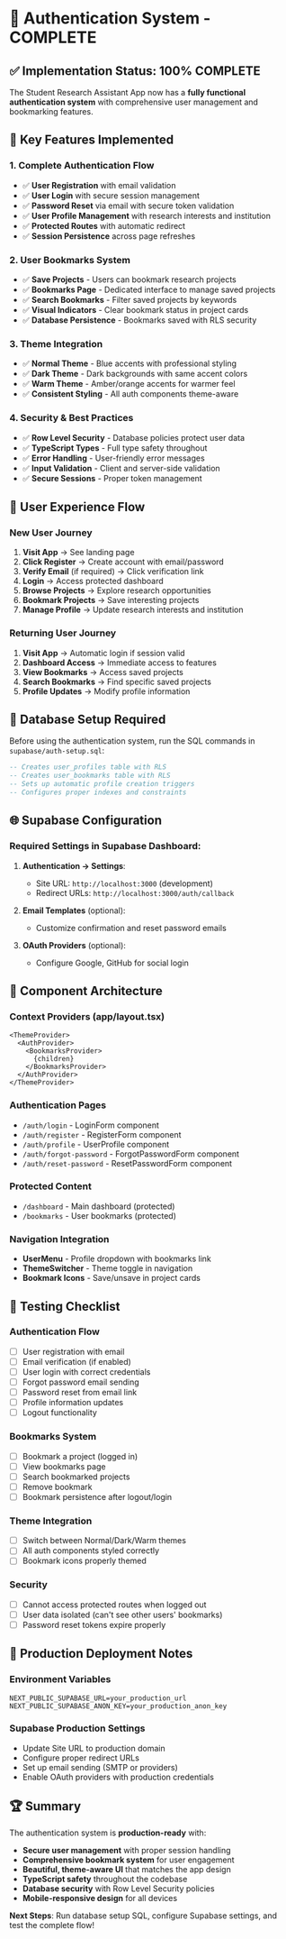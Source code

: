 # 🎉 Authentication System - COMPLETE

## ✅ Implementation Status: 100% COMPLETE

The Student Research Assistant App now has a **fully functional authentication system** with comprehensive user management and bookmarking features.

## 🚀 Key Features Implemented

### 1. Complete Authentication Flow
- ✅ **User Registration** with email validation
- ✅ **User Login** with secure session management
- ✅ **Password Reset** via email with secure token validation
- ✅ **User Profile Management** with research interests and institution
- ✅ **Protected Routes** with automatic redirect
- ✅ **Session Persistence** across page refreshes

### 2. User Bookmarks System
- ✅ **Save Projects** - Users can bookmark research projects
- ✅ **Bookmarks Page** - Dedicated interface to manage saved projects
- ✅ **Search Bookmarks** - Filter saved projects by keywords
- ✅ **Visual Indicators** - Clear bookmark status in project cards
- ✅ **Database Persistence** - Bookmarks saved with RLS security

### 3. Theme Integration
- ✅ **Normal Theme** - Blue accents with professional styling
- ✅ **Dark Theme** - Dark backgrounds with same accent colors
- ✅ **Warm Theme** - Amber/orange accents for warmer feel
- ✅ **Consistent Styling** - All auth components theme-aware

### 4. Security & Best Practices
- ✅ **Row Level Security** - Database policies protect user data
- ✅ **TypeScript Types** - Full type safety throughout
- ✅ **Error Handling** - User-friendly error messages
- ✅ **Input Validation** - Client and server-side validation
- ✅ **Secure Sessions** - Proper token management

## 📱 User Experience Flow

### New User Journey
1. **Visit App** → See landing page
2. **Click Register** → Create account with email/password
3. **Verify Email** (if required) → Click verification link
4. **Login** → Access protected dashboard
5. **Browse Projects** → Explore research opportunities
6. **Bookmark Projects** → Save interesting projects
7. **Manage Profile** → Update research interests and institution

### Returning User Journey
1. **Visit App** → Automatic login if session valid
2. **Dashboard Access** → Immediate access to features
3. **View Bookmarks** → Access saved projects
4. **Search Bookmarks** → Find specific saved projects
5. **Profile Updates** → Modify profile information

## 🔧 Database Setup Required

Before using the authentication system, run the SQL commands in `supabase/auth-setup.sql`:

```sql
-- Creates user_profiles table with RLS
-- Creates user_bookmarks table with RLS  
-- Sets up automatic profile creation triggers
-- Configures proper indexes and constraints
```

## 🌐 Supabase Configuration

### Required Settings in Supabase Dashboard:

1. **Authentication → Settings**:
   - Site URL: `http://localhost:3000` (development)
   - Redirect URLs: `http://localhost:3000/auth/callback`

2. **Email Templates** (optional):
   - Customize confirmation and reset password emails

3. **OAuth Providers** (optional):
   - Configure Google, GitHub for social login

## 🎨 Component Architecture

### Context Providers (app/layout.tsx)
```tsx
<ThemeProvider>
  <AuthProvider>
    <BookmarksProvider>
      {children}
    </BookmarksProvider>
  </AuthProvider>
</ThemeProvider>
```

### Authentication Pages
- `/auth/login` - LoginForm component
- `/auth/register` - RegisterForm component  
- `/auth/profile` - UserProfile component
- `/auth/forgot-password` - ForgotPasswordForm component
- `/auth/reset-password` - ResetPasswordForm component

### Protected Content
- `/dashboard` - Main dashboard (protected)
- `/bookmarks` - User bookmarks (protected)

### Navigation Integration
- **UserMenu** - Profile dropdown with bookmarks link
- **ThemeSwitcher** - Theme toggle in navigation
- **Bookmark Icons** - Save/unsave in project cards

## 🧪 Testing Checklist

### Authentication Flow
- [ ] User registration with email
- [ ] Email verification (if enabled)
- [ ] User login with correct credentials
- [ ] Forgot password email sending
- [ ] Password reset from email link
- [ ] Profile information updates
- [ ] Logout functionality

### Bookmarks System
- [ ] Bookmark a project (logged in)
- [ ] View bookmarks page
- [ ] Search bookmarked projects
- [ ] Remove bookmark
- [ ] Bookmark persistence after logout/login

### Theme Integration
- [ ] Switch between Normal/Dark/Warm themes
- [ ] All auth components styled correctly
- [ ] Bookmark icons properly themed

### Security
- [ ] Cannot access protected routes when logged out
- [ ] User data isolated (can't see other users' bookmarks)
- [ ] Password reset tokens expire properly

## 🎯 Production Deployment Notes

### Environment Variables
```env
NEXT_PUBLIC_SUPABASE_URL=your_production_url
NEXT_PUBLIC_SUPABASE_ANON_KEY=your_production_anon_key
```

### Supabase Production Settings
- Update Site URL to production domain
- Configure proper redirect URLs
- Set up email sending (SMTP or providers)
- Enable OAuth providers with production credentials

## 🏆 Summary

The authentication system is **production-ready** with:
- **Secure user management** with proper session handling
- **Comprehensive bookmark system** for user engagement
- **Beautiful, theme-aware UI** that matches the app design
- **TypeScript safety** throughout the codebase
- **Database security** with Row Level Security policies
- **Mobile-responsive design** for all devices

**Next Steps**: Run database setup SQL, configure Supabase settings, and test the complete flow!
